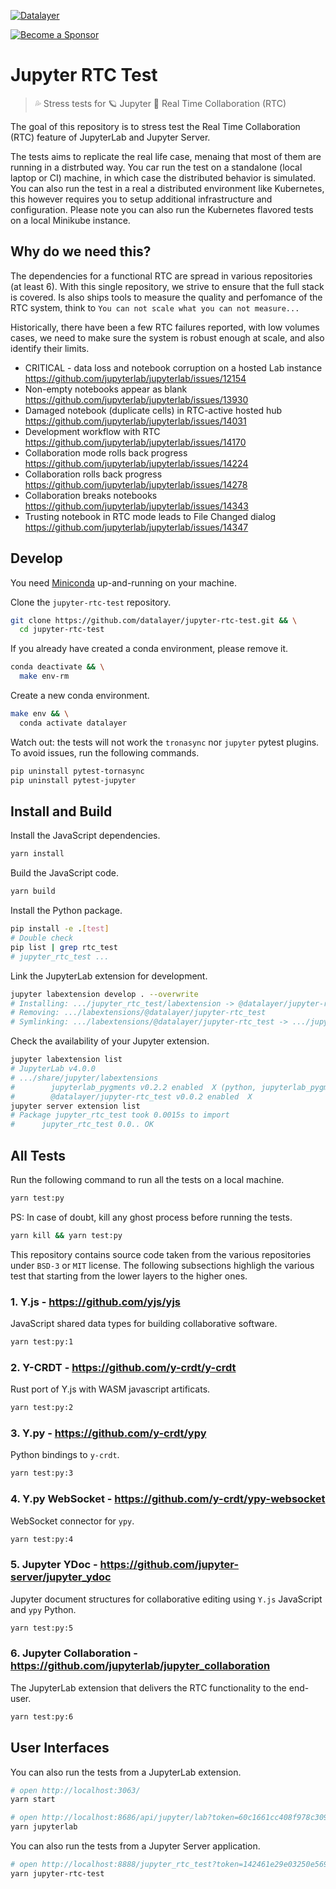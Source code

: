 [![Datalayer](https://assets.datalayer.design/datalayer-25.svg)](https://datalayer.io)

[![Become a Sponsor](https://img.shields.io/static/v1?label=Become%20a%20Sponsor&message=%E2%9D%A4&logo=GitHub&style=flat&color=1ABC9C)](https://github.com/sponsors/datalayer)

# Jupyter RTC Test

> 💦 Stress tests for 🪐 Jupyter 🔌 Real Time Collaboration (RTC)

The goal of this repository is to stress test the Real Time Collaboration (RTC) feature of JupyterLab and Jupyter Server.

The tests aims to replicate the real life case, menaing that most of them are running in a distrbuted way. You car run the test on a standalone (local laptop or CI) machine, in which case the distributed behavior is simulated. You can also run the test in a real a distributed environment like Kubernetes, this however requires you to setup additional infrastructure and configuration. Please note you can also run the Kubernetes flavored tests on a local Minikube instance.

## Why do we need this?

The dependencies for a functional RTC are spread in various repositories (at least 6). With this single repository, we strive to ensure that the full stack is covered. Is also ships tools to measure the quality and perfomance of the RTC system, think to `You can not scale what you can not measure...`

Historically, there have been a few RTC failures reported, with low volumes cases, we need to make sure the system is robust enough at scale, and also identify their limits.

- CRITICAL - data loss and notebook corruption on a hosted Lab instance https://github.com/jupyterlab/jupyterlab/issues/12154
- Non-empty notebooks appear as blank https://github.com/jupyterlab/jupyterlab/issues/13930
- Damaged notebook (duplicate cells) in RTC-active hosted hub https://github.com/jupyterlab/jupyterlab/issues/14031
- Development workflow with RTC https://github.com/jupyterlab/jupyterlab/issues/14170
- Collaboration mode rolls back progress https://github.com/jupyterlab/jupyterlab/issues/14224
- Collaboration rolls back progress https://github.com/jupyterlab/jupyterlab/issues/14278
- Collaboration breaks notebooks https://github.com/jupyterlab/jupyterlab/issues/14343
- Trusting notebook in RTC mode leads to File Changed dialog  https://github.com/jupyterlab/jupyterlab/issues/14347

## Develop

You need [Miniconda](https://docs.conda.io/en/latest/miniconda.html) up-and-running on your machine.

Clone the `jupyter-rtc-test` repository.

```bash
git clone https://github.com/datalayer/jupyter-rtc-test.git && \
  cd jupyter-rtc-test
```

If you already have created a conda environment, please remove it.

```bash
conda deactivate && \
  make env-rm
```

Create a new conda environment.

```bash
make env && \
  conda activate datalayer
```

Watch out: the tests will not work the `tronasync` nor `jupyter` pytest plugins. To avoid issues, run the following commands.

```bash
pip uninstall pytest-tornasync
pip uninstall pytest-jupyter
```

## Install and Build

Install the JavaScript dependencies.

```bash
yarn install
```

Build the JavaScript code.

```bash
yarn build
```

Install the Python package.

```bash
pip install -e .[test]
# Double check
pip list | grep rtc_test
# jupyter_rtc_test ...
```

Link the JupyterLab extension for development.

```bash
jupyter labextension develop . --overwrite
# Installing: .../jupyter_rtc_test/labextension -> @datalayer/jupyter-rtc_test
# Removing: .../labextensions/@datalayer/jupyter-rtc_test
# Symlinking: .../labextensions/@datalayer/jupyter-rtc_test -> .../jupyter_rtc_test/labextension
```

Check the availability of your Jupyter extension.

```bash
jupyter labextension list
# JupyterLab v4.0.0
# .../share/jupyter/labextensions
#        jupyterlab_pygments v0.2.2 enabled  X (python, jupyterlab_pygments)
#        @datalayer/jupyter-rtc_test v0.0.2 enabled  X
jupyter server extension list
# Package jupyter_rtc_test took 0.0015s to import
#      jupyter_rtc_test 0.0.. OK
```

## All Tests

Run the following command to run all the tests on a local machine.

```bash
yarn test:py
```

PS: In case of doubt, kill any ghost process before running the tests.

```bash
yarn kill && yarn test:py
```

This repository contains source code taken from the various repositories under `BSD-3` or `MIT` license. The following subsections highligh the various test that starting from the lower layers to the higher ones.

### 1. Y.js - https://github.com/yjs/yjs

JavaScript shared data types for building collaborative software.

```bash
yarn test:py:1
```

### 2. Y-CRDT - https://github.com/y-crdt/y-crdt

Rust port of Y.js with WASM javascript artificats.

```bash
yarn test:py:2
```

### 3. Y.py - https://github.com/y-crdt/ypy

Python bindings to `y-crdt`.

```bash
yarn test:py:3
```

### 4. Y.py WebSocket - https://github.com/y-crdt/ypy-websocket

WebSocket connector for `ypy`.

```bash
yarn test:py:4
```

### 5. Jupyter YDoc - https://github.com/jupyter-server/jupyter_ydoc

Jupyter document structures for collaborative editing using `Y.js` JavaScript and `ypy` Python.

```bash
yarn test:py:5
```

### 6. Jupyter Collaboration - https://github.com/jupyterlab/jupyter_collaboration

The JupyterLab extension that delivers the RTC functionality to the end-user.

```bash
yarn test:py:6
```

## User Interfaces

You can also run the tests from a JupyterLab extension.

```bash
# open http://localhost:3063/
yarn start
```

```bash
# open http://localhost:8686/api/jupyter/lab?token=60c1661cc408f978c309d04157af55c9588ff9557c9380e4fb50785750703da6
yarn jupyterlab
```

You can also run the tests from a Jupyter Server application.

```bash
# open http://localhost:8888/jupyter_rtc_test?token=142461e29e03250e569824cff00bc99941148a334ff258e5
yarn jupyter-rtc-test
```

